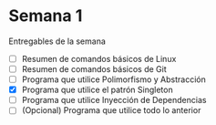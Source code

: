 # Semana 1

Entregables de la semana
- [ ] Resumen de comandos básicos de Linux
- [ ] Resumen de comandos básicos de Git
- [ ] Programa que utilice Polimorfismo y Abstracción
- [x] Programa que utilice el patrón Singleton
- [ ] Programa que utilice Inyección de Dependencias
- [ ] (Opcional) Programa que utilice todo lo anterior
